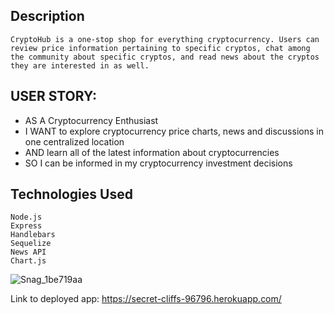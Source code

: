 ## Description
```
CryptoHub is a one-stop shop for everything cryptocurrency. Users can review price information pertaining to specific cryptos, chat among the community about specific cryptos, and read news about the cryptos they are interested in as well. 
```

## USER STORY:
- AS A Cryptocurrency Enthusiast
- I WANT to explore cryptocurrency price charts, news and discussions in one centralized location
- AND learn all of the latest information about cryptocurrencies
- SO I can be informed in my cryptocurrency investment decisions

## Technologies Used
```
Node.js
Express
Handlebars
Sequelize
News API
Chart.js
```

![Snag_1be719aa](https://user-images.githubusercontent.com/94421867/159388981-cf384c18-33bc-477a-bc0d-eb02d2feff22.png)

Link to deployed app: https://secret-cliffs-96796.herokuapp.com/
